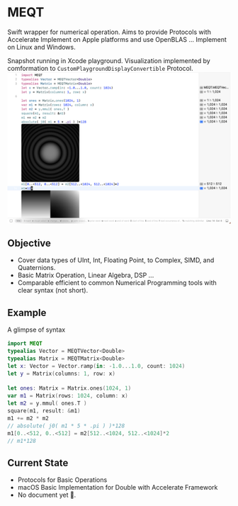 # MEQT
Swift wrapper for numerical operation. Aims to provide Protocols with Accelerate Implement on Apple platforms and use OpenBLAS ... Implement on Linux and Windows.


Snapshot running in Xcode playground. Visualization implemented by comformation to `CustomPlaygroundDisplayConvertible` Protocol.
![Snapshot](Resources/demo01.png)

## Objective
- Cover data types of UInt, Int, Floating Point, to Complex, SIMD, and Quaternions.
- Basic Matrix Operation, Linear Algebra, DSP ...
- Comparable efficient to common Numerical Programming tools with clear syntax (not short).


## Example
A glimpse of syntax
``` swift
import MEQT
typealias Vector = MEQTVector<Double>
typealias Matrix = MEQTMatrix<Double>
let x: Vector = Vector.ramp(in: -1.0...1.0, count: 1024)
let y = Matrix(columns: 1, row: x)

let ones: Matrix = Matrix.ones(1024, 1)
var m1 = Matrix(rows: 1024, column: x)
let m2 = y.mmul( ones.T )
square(m1, result: &m1)
m1 += m2 * m2
// absolute( j0( m1 * 5 * .pi ) )*128
m1[0..<512, 0..<512] = m2[512..<1024, 512..<1024]*2
// m1*128
```

## Current State
- Protocols for Basic Operations
- macOS Basic Implementation for Double with Accelerate Framework
- No document yet 🤕.
